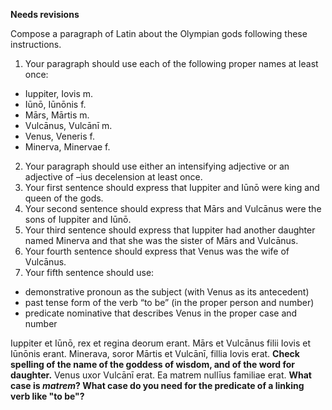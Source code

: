 **Needs revisions**

Compose a paragraph of Latin about the Olympian gods following these instructions.

1. Your paragraph should use each of the following proper names at least once:
- Iuppiter, Iovis m.
- Iūnō, Iūnōnis f.
- Mārs, Mārtis m.
- Vulcānus, Vulcānī m.
- Venus, Veneris f.
- Minerva, Minervae f.
2. Your paragraph should use either an intensifying adjective or an adjective of –ius decelension at least once.
3. Your first sentence should express that Iuppiter and Iūnō were king and queen of the gods.
4. Your second sentence should express that Mārs and Vulcānus were the sons of Iuppiter and Iūnō.
5. Your third sentence should express that Iuppiter had another daughter named Minerva and that she was the sister of Mārs and Vulcānus.
6. Your fourth sentence should express that Venus was the wife of Vulcānus.
7. Your fifth sentence should use:
- demonstrative pronoun as the subject (with Venus as its antecedent)
- past tense form of the verb “to be” (in the proper person and number)
- predicate nominative that describes Venus in the proper case and number

Iuppiter et Iūnō, rex et regina deorum erant.
Mārs et Vulcānus filii Iovis et Iūnōnis erant.
Minerava, soror Mārtis et Vulcānī, fillia Iovis erat. **Check spelling of the name of the goddess of wisdom, and of the word for daughter.**
Venus uxor Vulcānī erat.
Ea matrem nullīus familiae erat. **What case is *matrem*?  What case do you need for the predicate of a linking verb like "to be"?**
